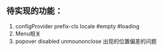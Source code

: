## 待实现的功能：
1. configProvider prefix-cls locale #empty #loading
2. Menu相关
3. popover disabled unmounonclose 出现的位置偏差的问题